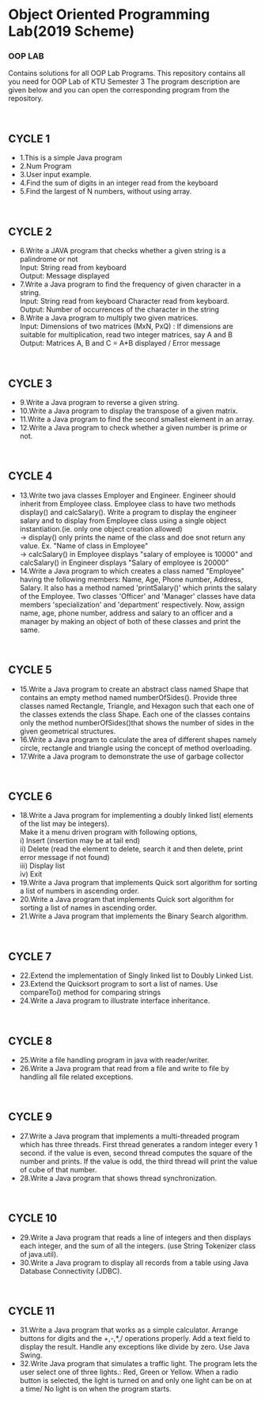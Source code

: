 # Object Oriented Programming Lab(2019 Scheme)
<h3>OOP LAB</h3>
<p>Contains solutions for all OOP Lab Programs.
This repository contains all you need for OOP Lab of KTU Semester 3
The program description are given below and you can open the corresponding program from the repository.</p>
<br>
<h2>CYCLE 1</h2>
<ul>
<li>1.This is a simple Java program</li>
<li>2.Num Program</li>
<li>3.User input example.</li>
<li>4.Find the sum of digits in an integer read from the keyboard</li>
<li>5.Find the largest of N numbers, without using array.</li>
  </ul>
  <br>
  <h2>CYCLE 2</h2>
  <ul>
<li>6.Write a JAVA program that checks whether a given string is a palindrome or not
<br>Input:     String read from keyboard
<br>Output:  Message displayed</li>
<li>7.Write a Java program to find the frequency of given character in a string.
<br>Input:  String read from keyboard
           Character read from keyboard.
<br>Output: Number of occurrences of the character in the string</li>
<li>8.Write a Java program to multiply two given matrices.
<br>Input:  Dimensions of two matrices (MxN, PxQ)
        : If dimensions are suitable for multiplication, read two integer matrices, say A and B
<br>Output: Matrices A, B and C = A*B displayed / Error message</li>
  </ul>
  <br>
  <h2>CYCLE 3</h2>
  <ul>
<li>9.Write a Java program to reverse a given string.</li>
<li>10.Write a Java program to display the transpose of a given matrix.</li>
<li>11.Write a Java program to find the second smallest element in an array.</li>
<li>12.Write a Java program to check whether a given number is prime or not.</li>
  </ul>
  <br>
  <h2>CYCLE 4</h2>
  <ul>
<li>13.Write two java classes Employer and Engineer. Engineer should inherit from Employee class. Employee class to have two methods display() and calcSalary(). Write a program to display the engineer salary and to display from Employee class using a single object instantiation.(ie. only one object creation allowed)
<br>-> display() only prints the name of the class and doe snot return any value. Ex. "Name of class in Employee"
<br>-> calcSalary() in Employee displays "salary of employee is 10000" and calcSalary() in Engineer displays "Salary of employee is 20000"</li>
  <li>14.Write a Java program to which creates a class named "Employee" having the following members: Name, Age, Phone number, Address, Salary. It also has a method named 'printSalary()' which prints the salary of the Employee. Two classes 'Officer' and 'Manager' classes have data members 'specialization' and 'department' respectively. Now, assign name, age, phone number, address and salary to an officer and a manager by making an object of both of these classes and print the same.</li>
  </ul>
  <br>
  <h2>CYCLE 5</h2>
  <ul>
   <li>15.Write a Java program to create an abstract class named Shape that contains an empty method named numberOfSides(). Provide three classes named Rectangle, Triangle, and Hexagon such that each one of the classes extends the class Shape. Each one of the classes contains only the method numberOfSides()that shows the number of sides in the given geometrical structures.</li>
  <li>16.Write a Java program to calculate the area of different shapes namely circle, rectangle and triangle using the concept of method overloading.</li>
  <li>17.Write a Java program to demonstrate the use of garbage collector</li>
  </ul>
  <br>
  <h2>CYCLE 6</h2>
<ul>
<li>18.Write a Java program for implementing a doubly linked list( elements of the list may be integers).
<br>Make it a menu driven program with following options,
<br>i) Insert (insertion may be at tail end)
<br>ii) Delete (read the element to delete, search it and then delete, print error message if not found)
<br>iii) Display list
<br>iv) Exit</li>
  <li>19.Write a Java program that implements Quick sort algorithm for sorting a list of numbers in ascending order.</li>
  <li>20.Write a Java program that implements Quick sort algorithm for sorting a list of names in ascending order.</li>
  <li>21.Write a Java program that implements the Binary Search algorithm.</li>
  </ul>
  <br>
  <h2>CYCLE 7</h2>
  <ul>
  <li>22.Extend the implementation of Singly linked list to Doubly Linked List.</li>
  <li>23.Extend the Quicksort program to sort a list of names. Use compareTo() method for comparing strings</li>
  <li>24.Write a Java program to illustrate interface inheritance.</li>
  </ul>
  <br>
  <h2>CYCLE 8</h2>
  <ul>
  <li>25.Write a file handling program in java with reader/writer.</li>
  <li>26.Write a Java program that read from a file and write to file by handling all file related exceptions.</li>
  </ul>
  <br>
  <h2>CYCLE 9</h2>
  <ul>
  <li>27.Write a Java program that implements a multi-threaded program which has three threads. First thread generates a random integer every 1 second. if the value is even, second thread computes the square of the number and prints. If the value is odd, the third thread will print the value of cube of that number. </li>
  <li>28.Write a Java program that shows thread synchronization.</li>
  </ul>
  <br>
  <h2>CYCLE 10</h2>
  <ul>
  <li>29.Write a Java program that reads a line of integers and then displays each integer, and the sum of all the integers. (use String Tokenizer class of java.util).</li>
  <li>30.Write a Java program to display all records from a table using Java Database Connectivity (JDBC).</li>
  </ul>
  <br>
   <h2>CYCLE 11</h2>
  <ul>
  <li>31.Write a Java program that works as a simple calculator. Arrange buttons for digits and the +,-,*,/ operations properly. Add a text field to display the result. Handle any exceptions like divide by zero. Use Java Swing.</li>
  <li>32.Write Java program that simulates a traffic light. The program lets the user select one of three lights.: Red, Green or Yellow. When a radio button is selected, the light is turned on and only one light can be on at a time/ No light is on when the program starts.</li>
  </ul>
  <br>
